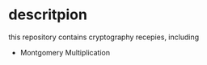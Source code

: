 # descritpion

this repository contains cryptography recepies, including
- Montgomery Multiplication